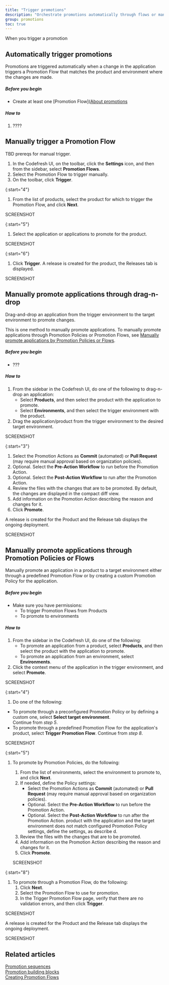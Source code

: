 ```yaml
---
title: "Trigger promotions"
description: "Orchestrate promotions automatically through flows or manually trigger promotions"
group: promotions
toc: true
---
```


 When you trigger a promotion

## Automatically trigger promotions
Promotions are triggered automatically when a change in the application triggers a Promotion Flow that matches the product and environment where the changes are made.


##### Before you begin
* Create at least one [Promotion Flow]([About promotions]({{site.baseurl}}/docs/promotions/promotion-flow/)

##### How to
1. ????


## Manually trigger a Promotion Flow

TBD prereqs for manual trigger.


1. In the Codefresh UI, on the toolbar, click the **Settings** icon, and then from the sidebar, select **Promotion Flows**. 
1. Select the Promotion Flow to trigger manually.
1. On the toolbar, click **Trigger**.


{:start="4"}
1. From the list of products, select the product for which to trigger the Promotion Flow, and click **Next**.

SCREENSHOT

{:start="5"}
1. Select the application or applications to promote for the product. 

SCREENSHOT

{:start="6"}
1. Click **Trigger**.
  A release is created for the product, the Releases tab is displayed.

SCREENSHOT


## Manually promote applications through drag-n-drop
Drag-and-drop an application from the trigger environment to the target environment to promote changes.

This is one method to manually promote applications. To manually promote applications through Promotion Policies or Promotion Flows, see [Manually promote applications by Promotion Policies or Flows](#manually-promote-applications-through-promotion-policies-or-flows).

##### Before you begin
* ???


##### How to
1. From the sidebar in the Codefresh UI, do one of the following to drag-n-drop an application:
    * Select **Products**, and then select the product with the application to promote. 
    * Select **Environments**, and then select the trigger environment with the product. 
1. Drag the application/product from the trigger environment to the desired target environment.

SCREENSHOT

{:start="3"}
1. Select the Promotion Actions as **Commit** (automated) or **Pull Request** (may require manual approval based on organization policies). 
1. Optional. Select the **Pre-Action Workflow** to run before the Promotion Action.
1. Optional. Select the **Post-Action Workflow** to run after the Promotion Action.
1. Review the files with the changes that are to be promoted. By default, the changes are displayed in the compact diff view.
1. Add information on the Promotion Action describing the reason and changes for it.
1. Click **Promote**.

A release is created for the Product and the Release tab displays the ongoing deployment.

SCREENSHOT

## Manually promote applications through Promotion Policies or Flows

Manually promote an application in a product to a target environment either through a predefined Promotion Flow or by creating a custom Promotion Policy for the application.

##### Before you begin
* Make sure you have permissions:
  * To trigger Promotion Flows from Products
  * To promote to environments

##### How to
1. From the sidebar in the Codefresh UI, do one of the following:
    * To promote an application from a product, select **Products**, and then select the product with the application to promote. 
    * To promote an application from an environment, select **Environments**. 
1. Click the context menu of the application in the trigger environment, and select **Promote**.

SCREENSHOT

{:start="4"}
1. Do one of the following:
  * To promote through a preconfigured Promotion Policy or by defining a custom one, select **Select target environment**.  
    Continue from _step 5_.
  * To promote through a predefined Promotion Flow for the application's product, select **Trigger Promotion Flow**. Continue from _step 8_.

SCREENSHOT

{:start="5"}
1. To promote by Promotion Policies, do the following:
    1. From the list of environments, select the environment to promote to, and click **Next**.
    1. If needed, define the Policy settings:
        * Select the Promotion Actions as **Commit** (automated) or **Pull Request** (may require manual approval based on organization policies). 
        * Optional. Select the **Pre-Action Workflow** to run before the Promotion Action.
        * Optional. Select the **Post-Action Workflow** to run after the Promotion Action.
        product with the application and the target environment does not match configured Promotion Policy settings, define the settings, as describe d.
    1. Review the files with the changes that are to be promoted. 
    1. Add information on the Promotion Action describing the reason and changes for it.
    1. Click **Promote**.

    SCREENSHOT

{:start="8"}
1. To promote through a Promotion Flow, do the following:
    1. Click **Next**.
    1. Select the Promotion Flow to use for promotion. 
    1. In the Trigger Promotion Flow page, verify that there are no validation errors, and then click **Trigger**.

SCREENSHOT

A release is created for the Product and the Release tab displays the ongoing deployment.

SCREENSHOT

## Related articles  
[Promotion sequences]({{site.baseurl}}/docs/promotions/create-promotion-sequence/)  
[Promotion building blocks]({{site.baseurl}}/docs/promotions/promotion-components/)  
[Creating Promotion Flows]({{site.baseurl}}docs/promotions/promotion-flow/)  
